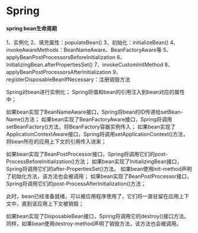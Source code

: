 # Spring

#### spring bean生命周期
1、实例化
2、填充属性：populateBean()
3、初始化：initializeBean()
4、invokeAwareMethods：BeanNameAware、BeanFactoryAware等
5、applyBeanPostProcessorsBeforeInitialization
6、InitializingBean.afterPropertiesSet()
7、invokeCustomInitMethod
8、applyBeanPostProcessorsAfterInitialization
9、registerDisposableBeanIfNecessary：注册销毁方法

Spring对bean进行实例化；
Spring将值和bean的引用注入到bean对应的属性中；

如果bean实现了BeanNameAware接口，Spring将bean的ID传递给setBean-Name()方法；
如果bean实现了BeanFactoryAware接口，Spring将调用setBeanFactory()方法，将BeanFactory容器实例传入；
如果bean实现了ApplicationContextAware接口，Spring将调用setApplicationContext()方法，将bean所在的应用上下文的引用传入进来；

如果bean实现了BeanPostProcessor接口，Spring将调用它们的post-ProcessBeforeInitialization()方法；
如果bean实现了InitializingBean接口，Spring将调用它们的after-PropertiesSet()方法。
如果bean使用init-method声明了初始化方法，该方法也会被调用；
如果bean实现了BeanPostProcessor接口，Spring将调用它们的post-ProcessAfterInitialization()方法；

此时，bean已经准备就绪，可以被应用程序使用了，它们将一直驻留在应用上下文中，直到该应用上下文被销毁；

如果bean实现了DisposableBean接口，Spring将调用它的destroy()接口方法。
同样，如果bean使用destroy-method声明了销毁方法，该方法也会被调用。



